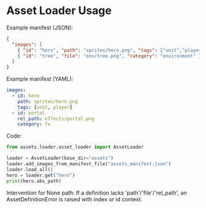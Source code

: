 # Asset Loader Usage

Example manifest (JSON):
```json
{
  "images": [
    { "id": "hero", "path": "sprites/hero.png", "tags": ["unit","player"] },
    { "id": "tree", "file": "env/tree.png", "category": "environment" }
  ]
}
```

Example manifest (YAML):
```yaml
images:
  - id: hero
    path: sprites/hero.png
    tags: [unit, player]
  - id: portal
    rel_path: effects/portal.png
    category: fx
```

Code:
```python
from assets.loader.asset_loader import AssetLoader

loader = AssetLoader(base_dir="assets")
loader.add_images_from_manifest_file("assets_manifest.json")
loader.load_all()
hero = loader.get("hero")
print(hero.abs_path)
```

Intervention for None path:
If a definition lacks 'path'/'file'/'rel_path', an AssetDefinitionError is raised with index or id context.